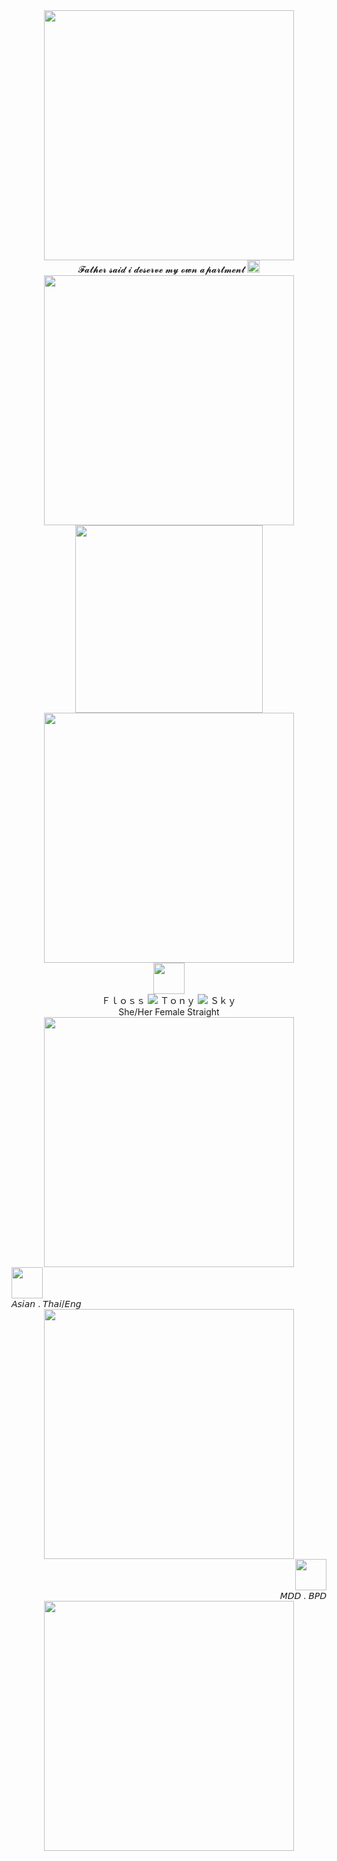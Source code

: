 <div align="center">
  <img width="400" src="https://64.media.tumblr.com/f3fccbdced66565141b7a7a6e682e586/890b530645504c2a-fe/s540x810/7265cf8698d8672b5c9ae1f368e9623f8d14399c.gifv" />
<div align="center">
  𝓕𝓪𝓽𝓱𝓮𝓻 𝓼𝓪𝓲𝓭 𝓲 𝓭𝓮𝓼𝓮𝓻𝓿𝓮 𝓶𝔂 𝓸𝔀𝓷 𝓪𝓹𝓪𝓻𝓽𝓶𝓮𝓷𝓽 
  <img width="20" src="https://64.media.tumblr.com/6b4e7babe7fa7381a4cc87e1fc9f18de/414e0ff2a8078496-4a/s250x400/978dddc69913f1f06bf8638b0d7fa9f4cddc7532.pnj"/>
<div align="center" />
  <img width="400" src="https://64.media.tumblr.com/eea79a11829815032b27eb20014627f7/e5ac2487a3a9fb2c-d9/s540x810/46e60a5d0d2894c09f14c71926091b58b9184e11.pnj" />
<div align="center">
  <img height="300" src="https://media1.tenor.com/m/bXvaTlQMqwUAAAAd/tea-gossip.gif"  />
<div align="center">
  <img width="400" src="https://wilardo.crd.co/assets/images/gallery05/90869520_original.png?v=ca679d09" />
<div align="center">
  <img height="50" src="https://64.media.tumblr.com/5c02a7526b116ee57f9f0aba518c1209/c728d7ebec5fa632-5f/s250x400/03b676004d378144aa8601de569d58ad85b2b4e1.pnj" />
<div align="center">
  Ｆｌｏｓｓ <img src="https://files.catbox.moe/dcjlg3.png" /> Ｔｏｎｙ <img src="https://i.postimg.cc/Bb4VBQWn/269e0e9e-original.gif" /> Ｓｋｙ
<div align="center">
  She/Her Female Straight
<div align="center">
  <img width="400" src="https://64.media.tumblr.com/a8b79de25c7777bc1969b4e8bcdc3ffa/c35e83c80ef4a36a-d9/s540x810/d81887454bb0732ed2d66b72d6f5d5ddf2455216.pnj" />
<div align="left">
  <img height="50" src="https://64.media.tumblr.com/06519913368c941aa11232581f9b8dea/18b563990ef4d871-7b/s250x400/6bea5bed7d8b39c363554fe7bb71944c56135c9f.pnj" />
<div align=" left">
𝘈𝘴𝘪𝘢𝘯 . 𝘛𝘩𝘢𝘪/𝘌𝘯𝘨
<div align="center">
  <img width="400" src="https://64.media.tumblr.com/9f25523aa0a81df7d2a7968340820345/3f8aeff9a660eebc-3b/s540x810/e6fa11b42f24ff3420de9fd16eb62bab2abccf3c.pnj" />
<div align="right">
  <img height="50 "src="https://64.media.tumblr.com/222d61a3b243db1c5401d82e7f484863/18b563990ef4d871-ba/s250x400/29322e018de0098bfe834903aa95b2a990699013.pnj" />
<div align="right">
  𝘔𝘋𝘋 . 𝘉𝘗𝘋
<div align="center">
  <img width="400" src="https://media1.tenor.com/m/x5xhu8O8Py0AAAAd/demilore-girl-interrupted.gif" />
</div>
